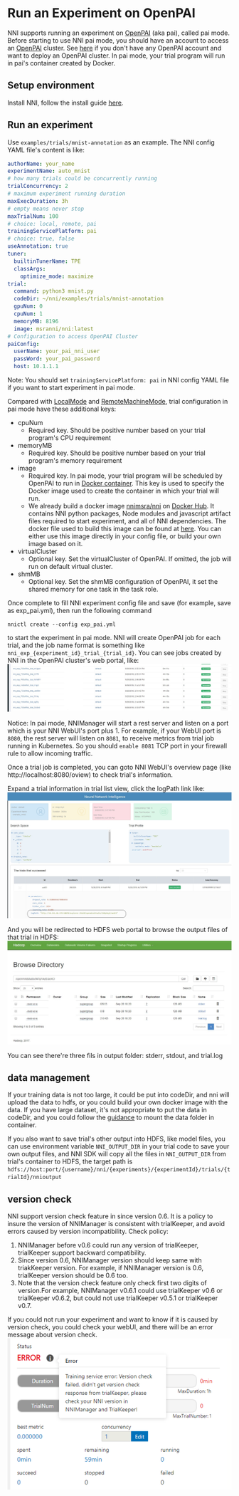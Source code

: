**Run an Experiment on OpenPAI**
===
NNI supports running an experiment on [OpenPAI](https://github.com/Microsoft/pai) (aka pai), called pai mode. Before starting to use NNI pai mode, you should have an account to access an [OpenPAI](https://github.com/Microsoft/pai) cluster. See [here](https://github.com/Microsoft/pai#how-to-deploy) if you don't have any OpenPAI account and want to deploy an OpenPAI cluster. In pai mode, your trial program will run in pai's container created by Docker.

## Setup environment
Install NNI, follow the install guide [here](../Tutorial/QuickStart.md).

## Run an experiment
Use `examples/trials/mnist-annotation` as an example. The NNI config YAML file's content is like:

```yaml
authorName: your_name
experimentName: auto_mnist
# how many trials could be concurrently running
trialConcurrency: 2
# maximum experiment running duration
maxExecDuration: 3h
# empty means never stop
maxTrialNum: 100
# choice: local, remote, pai
trainingServicePlatform: pai
# choice: true, false
useAnnotation: true
tuner:
  builtinTunerName: TPE
  classArgs:
    optimize_mode: maximize
trial:
  command: python3 mnist.py
  codeDir: ~/nni/examples/trials/mnist-annotation
  gpuNum: 0
  cpuNum: 1
  memoryMB: 8196
  image: msranni/nni:latest
# Configuration to access OpenPAI Cluster
paiConfig:
  userName: your_pai_nni_user
  passWord: your_pai_password
  host: 10.1.1.1
```

Note: You should set `trainingServicePlatform: pai` in NNI config YAML file if you want to start experiment in pai mode.

Compared with [LocalMode](LocalMode.md) and [RemoteMachineMode](RemoteMachineMode.md), trial configuration in pai mode have these additional keys:
* cpuNum
    * Required key. Should be positive number based on your trial program's CPU  requirement
* memoryMB
    * Required key. Should be positive number based on your trial program's memory requirement
* image
    * Required key. In pai mode, your trial program will be scheduled by OpenPAI to run in [Docker container](https://www.docker.com/). This key is used to specify the Docker image used to create the container in which your trial will run.
    * We already build a docker image [nnimsra/nni](https://hub.docker.com/r/msranni/nni/) on [Docker Hub](https://hub.docker.com/). It contains NNI python packages, Node modules and javascript artifact files required to start experiment, and all of NNI dependencies. The docker file used to build this image can be found at [here](https://github.com/Microsoft/nni/tree/master/deployment/docker/Dockerfile). You can either use this image directly in your config file, or build your own image based on it.
* virtualCluster
    * Optional key. Set the virtualCluster of OpenPAI. If omitted, the job will run on default virtual cluster.
* shmMB
    * Optional key. Set the shmMB configuration of OpenPAI, it set the shared memory for one task in the task role.

Once complete to fill NNI experiment config file and save (for example, save as exp_pai.yml), then run the following command
```
nnictl create --config exp_pai.yml
```
to start the experiment in pai mode. NNI will create OpenPAI job for each trial, and the job name format is something like `nni_exp_{experiment_id}_trial_{trial_id}`.
You can see jobs created by NNI in the OpenPAI cluster's web portal, like:
![](../../img/nni_pai_joblist.jpg)

Notice: In pai mode, NNIManager will start a rest server and listen on a port which is your NNI WebUI's port plus 1. For example, if your WebUI port is `8080`, the rest server will listen on `8081`, to receive metrics from trial job running in Kubernetes. So you should `enable 8081` TCP port in your firewall rule to allow incoming traffic.

Once a trial job is completed, you can goto NNI WebUI's overview page (like http://localhost:8080/oview) to check trial's information.

Expand a trial information in trial list view, click the logPath link like:
![](../../img/nni_webui_joblist.jpg)

And you will be redirected to HDFS web portal to browse the output files of that trial in HDFS:
![](../../img/nni_trial_hdfs_output.jpg)

You can see there're three fils in output folder: stderr, stdout, and trial.log

## data management
If your training data is not too large, it could be put into codeDir, and nni will upload the data to hdfs, or you could build your own docker image with the data. If you have large dataset, it's not appropriate to put the data in codeDir, and you could follow the [guidance](https://github.com/microsoft/pai/blob/master/docs/user/storage.md) to mount the data folder in container.

If you also want to save trial's other output into HDFS, like model files, you can use environment variable `NNI_OUTPUT_DIR` in your trial code to save your own output files, and NNI SDK will copy all the files in `NNI_OUTPUT_DIR` from trial's container to HDFS, the target path is `hdfs://host:port/{username}/nni/{experiments}/{experimentId}/trials/{trialId}/nnioutput`

## version check
NNI support version check feature in since version 0.6. It is a policy to insure the version of NNIManager is consistent with trialKeeper, and avoid errors caused by version incompatibility.
Check policy:
1. NNIManager before v0.6 could run any version of trialKeeper, trialKeeper support backward compatibility.
2. Since version 0.6, NNIManager version should keep same with triakKeeper version. For example, if NNIManager version is 0.6, trialKeeper version should be 0.6 too.
3. Note that the version check feature only check first two digits of version.For example, NNIManager v0.6.1 could use trialKeeper v0.6 or trialKeeper v0.6.2, but could not use trialKeeper v0.5.1 or trialKeeper v0.7.

If you could not run your experiment and want to know if it is caused by version check, you could check your webUI, and there will be an error message about version check.
![](../../img/version_check.png)
